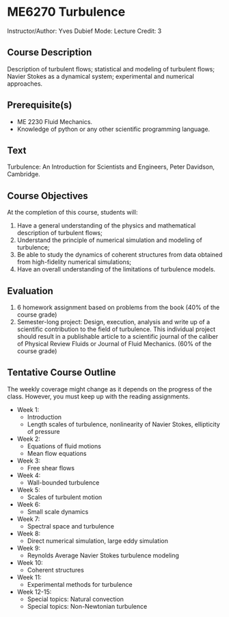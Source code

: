 # ME6270 Turbulence

Instructor/Author: Yves Dubief
Mode: Lecture
Credit: 3

## Course Description
Description of turbulent flows; statistical and modeling of turbulent flows; Navier Stokes as a dynamical system; experimental and numerical approaches.

## Prerequisite(s)
* ME 2230 Fluid Mechanics.
* Knowledge of python or any other scientific programming language.

## Text
Turbulence: An Introduction for Scientists and Engineers, Peter Davidson, Cambridge.

## Course Objectives
At the completion of this course, students will:
1. Have a general understanding of the physics and mathematical description of turbulent flows;
2. Understand the principle of numerical simulation and modeling of turbulence;
3. Be able to study the dynamics of coherent structures from data obtained from high-fidelity
numerical simulations;
4. Have an overall understanding of the limitations of turbulence models.

## Evaluation
1. 6 homework assignment based on problems from the book (40% of the course grade)
2. Semester-long project: Design, execution, analysis and write up of a scientific contribution
to the field of turbulence. This individual project should result in a publishable article to a scientific journal of the caliber of Physical Review Fluids or Journal of Fluid Mechanics. (60% of the course grade)

## Tentative Course Outline
The weekly coverage might change as it depends on the progress of the class. However, you must keep up with the reading assignments.
* Week 1:
  * Introduction
  * Length scales of turbulence, nonlinearity of Navier Stokes, ellipticity of pressure
* Week 2:
  * Equations of fluid motions
  * Mean flow equations
* Week 3:
  * Free shear flows
* Week 4:
  * Wall-bounded turbulence
* Week 5:
  * Scales of turbulent motion
* Week 6:
  * Small scale dynamics
* Week 7:
  * Spectral space and turbulence
* Week 8:
  * Direct numerical simulation, large eddy simulation
* Week 9:
  * Reynolds Average Navier Stokes turbulence modeling
* Week 10:
  * Coherent structures
* Week 11:
  * Experimental methods for turbulence
* Week 12-15:
  * Special topics: Natural convection
  * Special topics: Non-Newtonian turbulence     
